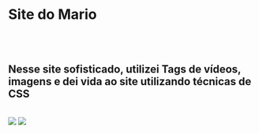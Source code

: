 <h1> Site do Mario </h1>
<br>
<br>
<h2>Nesse site sofisticado, utilizei Tags de vídeos, imagens e dei vida ao site utilizando técnicas de CSS </h2>
<br>
<img src="https://cultura.uol.com.br/upload/tvcultura/entretenimento/20221210171352_super-mario.jpg">
<img src="https://diarioelsalvador.com/wp-content/uploads/2022/10/MN2XNZY4XJH27KAROURFGYWLYY.jpg">
